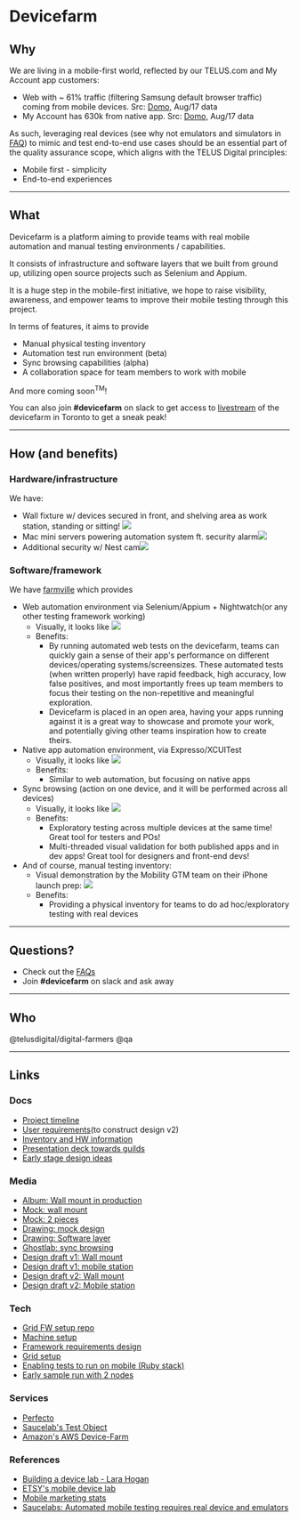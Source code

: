 # Devicefarm

## Why

We are living in a mobile-first world, reflected by our TELUS.com and My Account app customers: 

- Web with ~ 61% traffic (filtering Samsung default browser traffic) coming from mobile devices. Src: [Domo][domo: mobile vs desktop], Aug/17 data
- My Account has 630k from native app. Src: [Domo][domo:my account active user], Aug/17 data

As such, leveraging real devices (see why not emulators and simulators in [FAQ][devicefarm faq]) to mimic and test end-to-end use cases should be an essential part of the quality assurance scope, which aligns with the TELUS Digital principles:

- Mobile first - simplicity
- End-to-end experiences

---

## What

Devicefarm is a platform aiming to provide teams with real mobile automation and manual testing environments / capabilities.

It consists of infrastructure and software layers that we built from ground up, utilizing open source projects such as Selenium and Appium.

It is a huge step in the mobile-first initiative, we hope to raise visibility, awareness, and empower teams to improve their mobile testing through this project.

In terms of features, it aims to provide

- Manual physical testing inventory
- Automation test run environment (beta)
- Sync browsing capabilities (alpha)
- A collaboration space for team members to work with mobile

And more coming soon<sup>TM</sup>!

You can also join **#devicefarm** on slack to get access to [livestream][df livestream] of the devicefarm in Toronto to get a sneak peak!

---

## How (and benefits)

### Hardware/infrastructure

We have:

- Wall fixture w/ devices secured in front, and shelving area as work station, standing or sitting! ![][df media: frontview]
- Mac mini servers powering automation system ft. security alarm![][df media: servers and alarm]
- Additional security w/ Nest cam![][df media: nestcam]

### Software/framework

We have [farmville][farmville] which provides

- Web automation environment via Selenium/Appium + Nightwatch(or any other testing framework working)
  - Visually, it looks like ![][df media: webapp]
  - Benefits: 
    - By running automated web tests on the devicefarm, teams can quickly gain a sense of their app's performance on different devices/operating systems/screensizes. These automated tests (when written properly) have rapid feedback, high accuracy, low false positives, and most importantly frees up team members to focus their testing on the non-repetitive and meaningful exploration.
    - Devicefarm is placed in an open area, having your apps running against it is a great way to showcase and promote your work, and potentially giving other teams inspiration how to create theirs.
- Native app automation environment, via Expresso/XCUITest
  - Visually, it looks like ![][df media: app]
  - Benefits:
    - Similar to web automation, but focusing on native apps
- Sync browsing (action on one device, and it will be performed across all devices)
  - Visually, it looks like ![][df media: sync]
  - Benefits:
    - Exploratory testing across multiple devices at the same time! Great tool for testers and POs!
    - Multi-threaded visual validation for both published apps and in dev apps! Great tool for designers and front-end devs!
- And of course, manual testing inventory:
  - Visual demonstration by the Mobility GTM team on their iPhone launch prep: ![][df media: mobility]
  - Benefits:
    - Providing a physical inventory for teams to do ad hoc/exploratory testing with real devices

---

## Questions?

- Check out the [FAQs][devicefarm faq]
- Join **#devicefarm** on slack and ask away

---

## Who

@telusdigital/digital-farmers @qa

---

## Links

### Docs

- [Project timeline](https://drive.google.com/open?id=1ULtbWMwvXWEm0zlySrsRdYP_oSWnj4yAufoiXFH_dQw)
- [User requirements](https://docs.google.com/document/d/1IZPupA8_tuLNRlLnf4C1DLoGfQOO-cW_4goald-9J1g)(to construct design v2)
- [Inventory and HW information](https://drive.google.com/open?id=1nu_K7_OBW4UnX5XE5O5yRrlu_5w6z7K-UpvrTWo070E)
- [Presentation deck towards guilds](https://drive.google.com/open?id=1wtiAdEhmzqcxYLyoSAQ77BVBh34UIpgPAv_dMzLoepc)
- [Early stage design ideas](https://docs.google.com/document/d/1eFVSMpoER5ShzC7Ex2_BIgULc_Ucyd2tdlTqDKGuS-4)

### Media

- [Album: Wall mount in production](https://goo.gl/photos/aVsJWxJjRwWaMLSX8)
- [Mock: wall mount](https://drive.google.com/open?id=0B-bqF6r0I5YgR0RVVVRvWHB2SEk)
- [Mock: 2 pieces](https://drive.google.com/open?id=0B-bqF6r0I5YgbnFDbmhQbmoxMzA)
- [Drawing: mock design](https://drive.google.com/open?id=0B-bqF6r0I5YgUG9ERkNIQ1BQR1k)
- [Drawing: Software layer](https://drive.google.com/open?id=0B-bqF6r0I5YgTmEtQ1BrbHBIZ2M)
- [Ghostlab: sync browsing](https://drive.google.com/open?id=0B-bqF6r0I5YgWTR6SnNCWURRYUk)
- [Design draft v1: Wall mount](https://drive.google.com/open?id=0B-bqF6r0I5YgVHFCY0JDWjZacHM)
- [Design draft v1: mobile station](https://drive.google.com/open?id=0B-bqF6r0I5YgQ3FtMmNVLS1rV1U)
- [Design draft v2: Wall mount](https://drive.google.com/open?id=0B-bqF6r0I5YgYjQ3YW5ERVhMYnd2bEhwWG5KcHRDWU5IRDRF)
- [Design draft v2: Mobile station](https://drive.google.com/open?id=0B-bqF6r0I5YgVFIxR3RxYjNpZDBhejZBSXRjS09MWHZzcUJF)

### Tech

- [Grid FW setup repo](https://github.com/telusdigital/farmville)
- [Machine setup](https://drive.google.com/open?id=1rkqCqPDlNR_aH4zrTGWEqb-jyF8jJ6-pI1EH13hl3rA)
- [Framework requirements design](https://docs.google.com/presentation/d/1NlHf1CCi6PQ23HwIUYKgGEQcOrGelzJgb9ZKEwX21ZA)
- [Grid setup](https://drive.google.com/open?id=1CNwNHZbw8i8rchWri6SmIffWFrocuJjTcgv0wNAo8RI)
- [Enabling tests to run on mobile (Ruby stack)](https://docs.google.com/document/d/1XKPbiIAv8J9TNBvzB5itStKnPnt_vDQ3r5Qvo1XxL-U)
- [Early sample run with 2 nodes](https://drive.google.com/open?id=0B-bqF6r0I5YgWWxZa0I3dmQ3ODg)

### Services

- [Perfecto](https://www.perfectomobile.com/)
- [Saucelab's Test Object](https://app.testobject.com)
- [Amazon's AWS Device-Farm](https://aws.amazon.com/device-farm/)

### References

- [Building a device lab - Lara Hogan](https://drive.google.com/open?id=0B-bqF6r0I5YgTUtWN2FnOW5Fbk0)
- [ETSY's mobile device lab](https://codeascraft.com/2013/08/09/mobile-device-lab/)
- [Mobile marketing stats](http://www.smartinsights.com/mobile-marketing/mobile-marketing-analytics/mobile-marketing-statistics/)
- [Saucelabs: Automated mobile testing requires real device and emulators](https://drive.google.com/open?id=0B-bqF6r0I5YgZzJIaTd4OE83aXM)

[domo: mobile vs desktop]: https://telus.domo.com/page/1401343950/kpis/details/1984288719

[domo:my account active user]: https://telus.domo.com/page/818380619/kpis/details/2118611472

[devicefarm faq]: devicefarmfaq.md

[df media: frontview]: devicefarm_media/df_frontview.jpeg

[df media: servers and alarm]: devicefarm_media/server_n_alarm.jpeg

[df media: nestcam]: devicefarm_media/nestcam.jpeg

[farmville]: https://github.com/telusdigital/farmville

[df media: webapp]: devicefarm_media/webapp.gif

[df media: app]: devicefarm_media/applandscape.gif

[df media: sync]: devicefarm_media/syncbrowse.gif

[df media: mobility]: devicefarm_media/mobility.gif

[df livestream]: https://video.nest.com/live/VujA91jdFd
